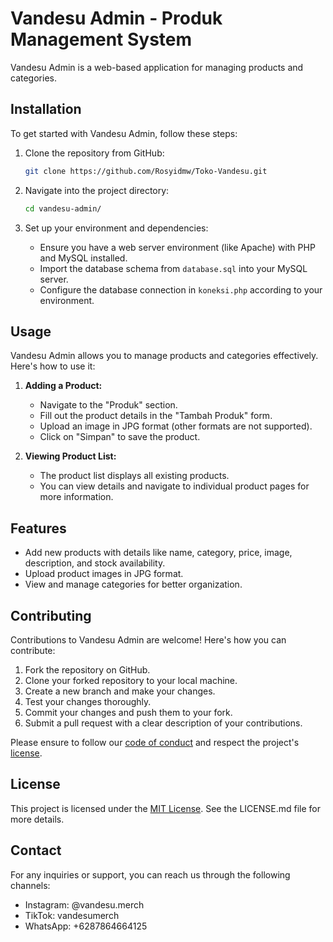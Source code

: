 # Vandesu Admin - Produk Management System

Vandesu Admin is a web-based application for managing products and categories.

## Installation

To get started with Vandesu Admin, follow these steps:

1. Clone the repository from GitHub:

   ```bash
   git clone https://github.com/Rosyidmw/Toko-Vandesu.git
   ```

2. Navigate into the project directory:

   ```bash
   cd vandesu-admin/
   ```

3. Set up your environment and dependencies:

   - Ensure you have a web server environment (like Apache) with PHP and MySQL installed.
   - Import the database schema from `database.sql` into your MySQL server.
   - Configure the database connection in `koneksi.php` according to your environment.

## Usage

Vandesu Admin allows you to manage products and categories effectively. Here's how to use it:

1. **Adding a Product:**
   - Navigate to the "Produk" section.
   - Fill out the product details in the "Tambah Produk" form.
   - Upload an image in JPG format (other formats are not supported).
   - Click on "Simpan" to save the product.

2. **Viewing Product List:**
   - The product list displays all existing products.
   - You can view details and navigate to individual product pages for more information.

## Features

- Add new products with details like name, category, price, image, description, and stock availability.
- Upload product images in JPG format.
- View and manage categories for better organization.

## Contributing

Contributions to Vandesu Admin are welcome! Here's how you can contribute:

1. Fork the repository on GitHub.
2. Clone your forked repository to your local machine.
3. Create a new branch and make your changes.
4. Test your changes thoroughly.
5. Commit your changes and push them to your fork.
6. Submit a pull request with a clear description of your contributions.

Please ensure to follow our [code of conduct](CODE_OF_CONDUCT.md) and respect the project's [license](LICENSE.md).

## License

This project is licensed under the [MIT License](LICENSE.md). See the LICENSE.md file for more details.

## Contact

For any inquiries or support, you can reach us through the following channels:

- Instagram: @vandesu.merch
- TikTok: vandesumerch
- WhatsApp: +6287864664125
